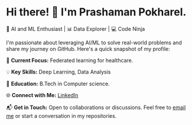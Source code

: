 # Hi there! 👋 I'm Prashaman Pokharel.

🧠 AI and ML Enthusiast | 📊 Data Explorer | 💻 Code Ninja

I'm passionate about leveraging AI/ML to solve real-world problems and share my journey on GitHub. Here's a quick snapshot of my profile:

🚀 **Current Focus:** Federated learning for healthcare.

💡 **Key Skills:** Deep Learning, Data Analysis

🔬 **Education:** B.Tech in Computer science.

🌐 **Connect with Me:** [LinkedIn](https://www.linkedin.com/in/prashaman-pokharel-491bb7214/)





📬 **Get in Touch:** Open to collaborations or discussions. Feel free to [email me](mailto:prashamanpokharel15@gmail.com) or start a conversation in my repositories.



